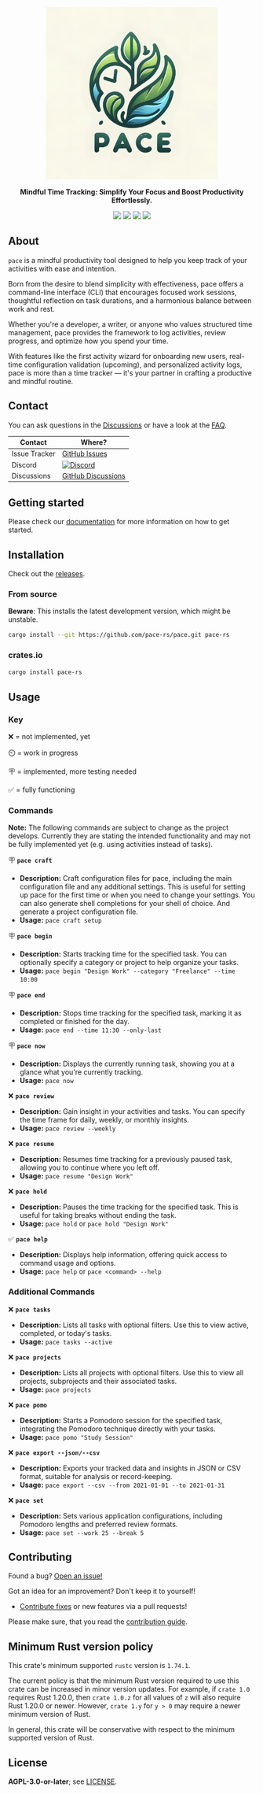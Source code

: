 <p align="center">
<img src="https://raw.githubusercontent.com/pace-rs/assets/main/logos/readme_header.png" height="350" />
</p>
<p align="center"><b>Mindful Time Tracking: Simplify Your Focus and Boost Productivity Effortlessly.</b></p>

<p align="center">
<a href="https://crates.io/crates/pace-rs"><img src="https://img.shields.io/crates/v/pace-rs.svg" /></a>
<a href="https://docs.rs/pace-rs/"><img src="https://img.shields.io/docsrs/pace-rs?style=flat&amp;labelColor=1c1d42&amp;color=4f396a&amp;logo=Rust&amp;logoColor=white" /></a>
<a href="https://raw.githubusercontent.com/pace-rs/pace/main/LICENSE"><img src="https://img.shields.io/badge/license-AGPLv3+-red.svg" /></a>
<a href="https://crates.io/crates/pace-rs"><img src="https://img.shields.io/crates/d/pace-rs.svg" /></a>
<p>

## About

`pace` is a mindful productivity tool designed to help you keep track of your
activities with ease and intention.

Born from the desire to blend simplicity with effectiveness, pace offers a
command-line interface (CLI) that encourages focused work sessions, thoughtful
reflection on task durations, and a harmonious balance between work and rest.

Whether you're a developer, a writer, or anyone who values structured time
management, pace provides the framework to log activities, review progress, and
optimize how you spend your time.

With features like the first activity wizard for onboarding new users, real-time
configuration validation (upcoming), and personalized activity logs, pace is
more than a time tracker — it's your partner in crafting a productive and
mindful routine.

## Contact

You can ask questions in the
[Discussions](https://github.com/pace-rs/pace/discussions) or have a look at the
[FAQ](https://pace.cli.rs/docs/FAQ.html).

| Contact       | Where?                                                                                                          |
| ------------- | --------------------------------------------------------------------------------------------------------------- |
| Issue Tracker | [GitHub Issues](https://github.com/pace-rs/pace/issues/new/choose)                                              |
| Discord       | [![Discord](https://dcbadge.vercel.app/api/server/RKSWrAcYdG?style=flat-square)](https://discord.gg/RKSWrAcYdG) |
| Discussions   | [GitHub Discussions](https://github.com/orgs/pace-rs/discussions)                                               |

## Getting started

Please check our [documentation](https://pace.cli.rs/docs/getting_started.html)
for more information on how to get started.

## Installation

<!-- TODO! ### From binaries

#### [cargo-binstall](https://crates.io/crates/cargo-binstall)

```bash
cargo binstall pace-rs
``` -->

<!-- TODO! #### Windows

##### [Scoop](https://scoop.sh/)

```bash
scoop install pace
``` -->

Check out the [releases](https://github.com/pace-rs/pace/releases).

### From source

**Beware**: This installs the latest development version, which might be
unstable.

```bash
cargo install --git https://github.com/pace-rs/pace.git pace-rs
```

### crates.io

```bash
cargo install pace-rs
```

## Usage

### Key

❌ = not implemented, yet

⏲️ = work in progress

🪧 = implemented, more testing needed

✅ = fully functioning

### Commands

**Note:** The following commands are subject to change as the project develops.
Currently they are stating the intended functionality and may not be fully
implemented yet (e.g. using activities instead of tasks).

🪧 **`pace craft`**

- **Description:** Craft configuration files for pace, including the main
  configuration file and any additional settings. This is useful for setting up
  pace for the first time or when you need to change your settings. You can also
  generate shell completions for your shell of choice. And generate a project
  configuration file.
- **Usage:** `pace craft setup`

🪧 **`pace begin`**

- **Description:** Starts tracking time for the specified task. You can
  optionally specify a category or project to help organize your tasks.
- **Usage:** `pace begin "Design Work" --category "Freelance" --time 10:00`

🪧 **`pace end`**

- **Description:** Stops time tracking for the specified task, marking it as
  completed or finished for the day.
- **Usage:** `pace end --time 11:30 --only-last`

🪧 **`pace now`**

- **Description:** Displays the currently running task, showing you at a glance
  what you're currently tracking.
- **Usage:** `pace now`

❌ **`pace review`**

- **Description:** Gain insight in your activities and tasks. You can specify
  the time frame for daily, weekly, or monthly insights.
- **Usage:** `pace review --weekly`

❌ **`pace resume`**

- **Description:** Resumes time tracking for a previously paused task, allowing
  you to continue where you left off.
- **Usage:** `pace resume "Design Work"`

❌ **`pace hold`**

- **Description:** Pauses the time tracking for the specified task. This is
  useful for taking breaks without ending the task.
- **Usage:** `pace hold` or `pace hold "Design Work"`

✅ **`pace help`**

- **Description:** Displays help information, offering quick access to command
  usage and options.
- **Usage:** `pace help` or `pace <command> --help`

### Additional Commands

❌ **`pace tasks`**

- **Description:** Lists all tasks with optional filters. Use this to view
  active, completed, or today's tasks.
- **Usage:** `pace tasks --active`

❌ **`pace projects`**

- **Description:** Lists all projects with optional filters. Use this to view
  all projects, subprojects and their associated tasks.
- **Usage:** `pace projects`

❌ **`pace pomo`**

- **Description:** Starts a Pomodoro session for the specified task, integrating
  the Pomodoro technique directly with your tasks.
- **Usage:** `pace pomo "Study Session"`

❌ **`pace export --json/--csv`**

- **Description:** Exports your tracked data and insights in JSON or CSV format,
  suitable for analysis or record-keeping.
- **Usage:** `pace export --csv --from 2021-01-01 --to 2021-01-31`

❌ **`pace set`**

- **Description:** Sets various application configurations, including Pomodoro
  lengths and preferred review formats.
- **Usage:** `pace set --work 25 --break 5`

## Contributing

Found a bug? [Open an issue!](https://github.com/pace-rs/pace/issues/new/choose)

Got an idea for an improvement? Don't keep it to yourself!

- [Contribute fixes](https://github.com/pace-rs/pace/contribute) or new features
  via a pull requests!

Please make sure, that you read the
[contribution guide](https://pace.cli.rs/docs/contributing_to_pace.html).

## Minimum Rust version policy

This crate's minimum supported `rustc` version is `1.74.1`.

The current policy is that the minimum Rust version required to use this crate
can be increased in minor version updates. For example, if `crate 1.0` requires
Rust 1.20.0, then `crate 1.0.z` for all values of `z` will also require Rust
1.20.0 or newer. However, `crate 1.y` for `y > 0` may require a newer minimum
version of Rust.

In general, this crate will be conservative with respect to the minimum
supported version of Rust.

## License

**AGPL-3.0-or-later**; see [LICENSE](./LICENSE).
